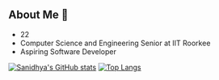 ## About Me 🥷
- 22
- Computer Science and Engineering Senior at IIT Roorkee
- Aspiring Software Developer


[![Sanidhya's GitHub stats](https://github-readme-stats.vercel.app/api?username=sanidhya2510&showicons=true&theme=radical)](https://github.com/anuraghazra/github-readme-stats)
[![Top Langs](https://github-readme-stats.vercel.app/api/top-langs/?username=sanidhya2510)](https://github.com/anuraghazra/github-readme-stats)



